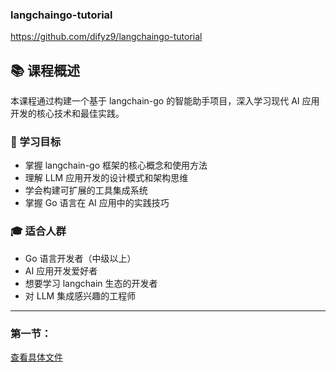 
### langchaingo-tutorial

https://github.com/difyz9/langchaingo-tutorial



## 📚 课程概述

本课程通过构建一个基于 langchain-go 的智能助手项目，深入学习现代 AI 应用开发的核心技术和最佳实践。

### 🎯 学习目标
- 掌握 langchain-go 框架的核心概念和使用方法
- 理解 LLM 应用开发的设计模式和架构思维
- 学会构建可扩展的工具集成系统
- 掌握 Go 语言在 AI 应用中的实践技巧

### 🎓 适合人群
- Go 语言开发者（中级以上）
- AI 应用开发爱好者
- 想要学习 langchain 生态的开发者
- 对 LLM 集成感兴趣的工程师

---

### 第一节：

[查看具体文件](./langchain_base/readme.md)
